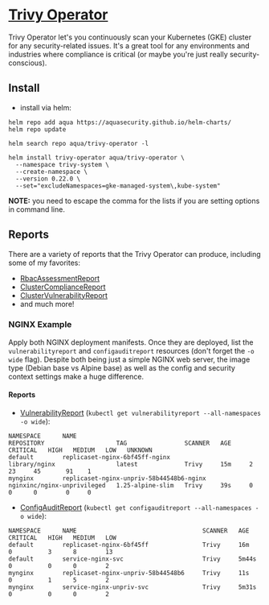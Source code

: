 # [Trivy Operator](https://github.com/aquasecurity/trivy-operator) 
Trivy Operator let's you continuously scan your Kubernetes (GKE) cluster for any security-related issues.  It's a great tool for any environments and industries where compliance is critical (or maybe you're just really security-conscious).

## Install
- install via helm:
```console
helm repo add aqua https://aquasecurity.github.io/helm-charts/
helm repo update

helm search repo aqua/trivy-operator -l

helm install trivy-operator aqua/trivy-operator \
  --namespace trivy-system \
  --create-namespace \
  --version 0.22.0 \
  --set="excludeNamespaces=gke-managed-system\,kube-system"
```

**NOTE:** you need to escape the comma for the lists if you are setting options in command line.  


## Reports
There are a variety of reports that the Trivy Operator can produce, including some of my favorites:
- [RbacAssessmentReport](https://aquasecurity.github.io/trivy-operator/v0.20.0/docs/crds/rbacassessment-report/)
- [ClusterComplianceReport](https://aquasecurity.github.io/trivy-operator/v0.20.0/docs/crds/clustercompliance-report/)
- [ClusterVulnerabilityReport](https://aquasecurity.github.io/trivy-operator/v0.20.0/docs/crds/clustervulnerability-report/)
- and much more!


### NGINX Example
Apply both NGINX deployment manifests.  Once they are deployed, list the `vulnerabilityreport` and `configauditreport` resources (don't forget the `-o wide` flag). Despite both being just a simple NGINX web server, the image type (Debian base vs Alpine base) as well as the config and security context settings make a huge difference. 

#### Reports
- [VulnerabilityReport](https://aquasecurity.github.io/trivy-operator/v0.20.0/docs/vulnerability-scanning/trivy/) (`kubectl get vulnerabilityreport --all-namespaces -o wide`):
```
NAMESPACE      NAME                                                  REPOSITORY                    TAG                SCANNER   AGE     CRITICAL   HIGH   MEDIUM   LOW   UNKNOWN
default        replicaset-nginx-6bf45ff-nginx                        library/nginx                 latest             Trivy     15m     2          23     45       91    1
mynginx        replicaset-nginx-unpriv-58b44548b6-nginx              nginxinc/nginx-unprivileged   1.25-alpine-slim   Trivy     39s     0          0      0        0     0
```

- [ConfigAuditReport](https://aquasecurity.github.io/trivy-operator/v0.20.0/docs/crds/configaudit-report/) (`kubectl get configauditreport --all-namespaces -o wide`):
```
NAMESPACE      NAME                                   SCANNER   AGE     CRITICAL   HIGH   MEDIUM   LOW
default        replicaset-nginx-6bf45ff               Trivy     16m     0          3      8        13
default        service-nginx-svc                      Trivy     5m44s   0          0      0        2
mynginx        replicaset-nginx-unpriv-58b44548b6     Trivy     11s     0          1      5        2
mynginx        service-nginx-unpriv-svc               Trivy     5m31s   0          0      0        2
```
